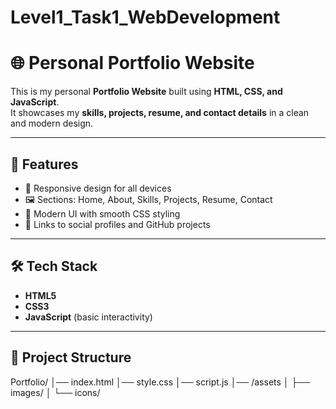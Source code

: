 # Level1_Task1_WebDevelopment

# 🌐 Personal Portfolio Website

This is my personal **Portfolio Website** built using **HTML, CSS, and JavaScript**.  
It showcases my **skills, projects, resume, and contact details** in a clean and modern design.

---

## 🚀 Features
- 📌 Responsive design for all devices  
- 🖼️ Sections: Home, About, Skills, Projects, Resume, Contact  
- 🎨 Modern UI with smooth CSS styling  
- 🔗 Links to social profiles and GitHub projects  

---

## 🛠️ Tech Stack
- **HTML5**  
- **CSS3**  
- **JavaScript** (basic interactivity)  

---

## 📂 Project Structure

Portfolio/
│── index.html
│── style.css
│── script.js
│── /assets
│ ├── images/
│ └── icons/
